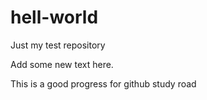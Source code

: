 # hell-world
Just my test repository

Add some new text here.

This is a good progress for github study road
